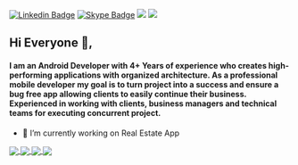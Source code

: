 [![Linkedin Badge](https://img.shields.io/badge/AnilKumar-30302f?style=flat&logo=linkedin)](https://www.linkedin.com/in/anilinclude/)
[![Skype Badge](https://img.shields.io/badge/anilkumar7717-30302f?style=flat&logo=skype)](https://join.skype.com/invite/lABknWepuAeU)
![](https://visitor-badge.glitch.me/badge?page_id=anilkumar7717) 
![](https://visitor-badge.glitch.me/badge?page_id=anilkumar7717) 

## Hi Everyone 👋,           
#### I am an Android Developer with 4+ Years of experience who creates high-performing applications with organized architecture. As a professional mobile developer my goal is to turn project into a success and ensure a bug free app allowing clients to easily continue their business. Experienced in working with clients, business managers and technical teams for executing concurrent project.

- 🔭 I’m currently working on Real Estate App

<a href="https://anilkumar7717.github.io">
<a href="https://anilkumar7717.github.io">

  <img src="https://github-readme-stats.vercel.app/api?username=anilkumar7717&count_private=true" align="center"/>
  <img src="https://github-readme-stats.vercel.app/api?username=anilkumar7717&count_private=true" align="center"/>

</a>

<a href="https://anilkumar7717.github.io">

  <img src="https://github-readme-stats.vercel.app/api/top-langs/?username=anilkumar7717&layout=compact" align="center"/>
  <img src="https://github-readme-stats.vercel.app/api/top-langs/?username=anilkumar7717&layout=compact" align="center"/>

</a>
